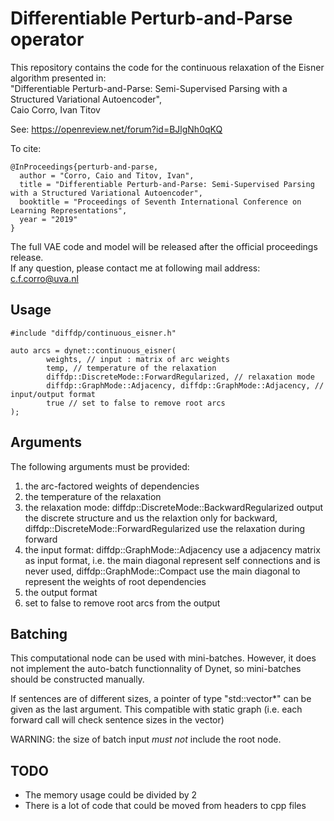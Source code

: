 # Differentiable Perturb-and-Parse operator

This repository contains the code for the continuous relaxation of the Eisner algorithm presented in:  
"Differentiable Perturb-and-Parse: Semi-Supervised Parsing with a Structured Variational Autoencoder",  
Caio Corro, Ivan Titov


See: https://openreview.net/forum?id=BJlgNh0qKQ


To cite:  
```
@InProceedings{perturb-and-parse,  
  author = "Corro, Caio and Titov, Ivan",  
  title = "Differentiable Perturb-and-Parse: Semi-Supervised Parsing with a Structured Variational Autoencoder",  
  booktitle = "Proceedings of Seventh International Conference on Learning Representations",  
  year = "2019"  
}
```

The full VAE code and model will be released after the official proceedings release.  
If any question, please contact me at following mail address: c.f.corro@uva.nl


## Usage

```
#include "diffdp/continuous_eisner.h"

auto arcs = dynet::continuous_eisner(
        weights, // input : matrix of arc weights
        temp, // temperature of the relaxation
        diffdp::DiscreteMode::ForwardRegularized, // relaxation mode
        diffdp::GraphMode::Adjacency, diffdp::GraphMode::Adjacency, // input/output format
        true // set to false to remove root arcs
);
```


## Arguments

The following arguments must be provided:
1. the arc-factored weights of dependencies
2. the temperature of the relaxation
3. the relaxation mode: diffdp::DiscreteMode::BackwardRegularized output the discrete structure and us
   the relaxtion only for backward, diffdp::DiscreteMode::ForwardRegularized use the relaxation during forward
4. the input format: diffdp::GraphMode::Adjacency use a adjacency matrix as input format, i.e. the main diagonal
   represent self connections and is never used, diffdp::GraphMode::Compact use the main diagonal to represent the weights
   of root dependencies
5. the output format
6. set to false to remove root arcs from the output


## Batching

This computational node can be used with mini-batches.
However, it does not implement the auto-batch functionnality of Dynet, so mini-batches should be constructed manually.

If sentences are of different sizes, a pointer of type "std::vector<unsigned>*" can be given as the last argument.
This compatible with static graph (i.e. each forward call will check sentence sizes in the vector)

WARNING: the size of batch input *must not* include the root node.


## TODO

- The memory usage could be divided by 2
- There is a lot of code that could be moved from headers to cpp files
